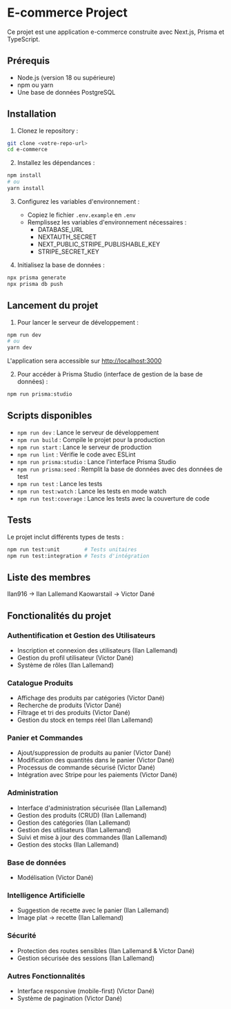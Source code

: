 # E-commerce Project

Ce projet est une application e-commerce construite avec Next.js, Prisma et TypeScript.

## Prérequis

- Node.js (version 18 ou supérieure)
- npm ou yarn
- Une base de données PostgreSQL

## Installation

1. Clonez le repository :
```bash
git clone <votre-repo-url>
cd e-commerce
```

2. Installez les dépendances :
```bash
npm install
# ou
yarn install
```

3. Configurez les variables d'environnement :
   - Copiez le fichier `.env.example` en `.env`
   - Remplissez les variables d'environnement nécessaires :
     - DATABASE_URL
     - NEXTAUTH_SECRET
     - NEXT_PUBLIC_STRIPE_PUBLISHABLE_KEY
     - STRIPE_SECRET_KEY

4. Initialisez la base de données :
```bash
npx prisma generate
npx prisma db push
```

## Lancement du projet

1. Pour lancer le serveur de développement :
```bash
npm run dev
# ou
yarn dev
```
L'application sera accessible sur [http://localhost:3000](http://localhost:3000)

2. Pour accéder à Prisma Studio (interface de gestion de la base de données) :
```bash
npm run prisma:studio
```

## Scripts disponibles

- `npm run dev` : Lance le serveur de développement
- `npm run build` : Compile le projet pour la production
- `npm run start` : Lance le serveur de production
- `npm run lint` : Vérifie le code avec ESLint
- `npm run prisma:studio` : Lance l'interface Prisma Studio
- `npm run prisma:seed` : Remplit la base de données avec des données de test
- `npm run test` : Lance les tests
- `npm run test:watch` : Lance les tests en mode watch
- `npm run test:coverage` : Lance les tests avec la couverture de code

## Tests

Le projet inclut différents types de tests :
```bash
npm run test:unit        # Tests unitaires
npm run test:integration # Tests d'intégration
```

## Liste des membres

Ilan916 -> Ilan Lallemand
Kaowarstail -> Victor Dané

## Fonctionalités du projet

### Authentification et Gestion des Utilisateurs
- Inscription et connexion des utilisateurs (Ilan Lallemand)
- Gestion du profil utilisateur (Victor Dané)
- Système de rôles (Ilan Lallemand)

### Catalogue Produits
- Affichage des produits par catégories (Victor Dané)
- Recherche de produits (Victor Dané)
- Filtrage et tri des produits (Victor Dané)
- Gestion du stock en temps réel (Ilan Lallemand)

### Panier et Commandes
- Ajout/suppression de produits au panier (Victor Dané)
- Modification des quantités dans le panier (Victor Dané)
- Processus de commande sécurisé (Victor Dané)
- Intégration avec Stripe pour les paiements (Victor Dané)

### Administration
- Interface d'administration sécurisée (Ilan Lallemand)
- Gestion des produits (CRUD) (Ilan Lallemand)
- Gestion des catégories (Ilan Lallemand)
- Gestion des utilisateurs (Ilan Lallemand)
- Suivi et mise à jour des commandes (Ilan Lallemand)
- Gestion des stocks (Ilan Lallemand)

### Base de données
- Modélisation (Victor Dané)

### Intelligence Artificielle
- Suggestion de recette avec le panier (Ilan Lallemand)
- Image plat -> recette (Ilan Lallemand)

### Sécurité
- Protection des routes sensibles (Ilan Lallemand & Victor Dané)
- Gestion sécurisée des sessions (Ilan Lallemand)

### Autres Fonctionnalités
- Interface responsive (mobile-first) (Victor Dané)
- Système de pagination (Victor Dané)

